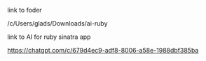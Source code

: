 link to foder

/c/Users/glads/Downloads/ai-ruby

link to AI for ruby sinatra app

https://chatgpt.com/c/679d4ec9-adf8-8006-a58e-1988dbf385ba

